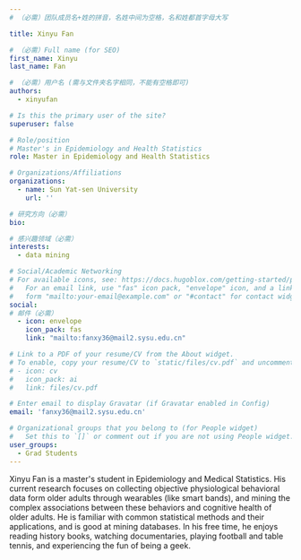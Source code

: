 ```yaml
---
# （必需）团队成员名+姓的拼音，名姓中间为空格，名和姓都首字母大写

title: Xinyu Fan

# （必需）Full name (for SEO)
first_name: Xinyu
last_name: Fan

# （必需）用户名 (需与文件夹名字相同，不能有空格即可)
authors:
  - xinyufan

# Is this the primary user of the site?
superuser: false

# Role/position
# Master's in Epidemiology and Health Statistics
role: Master in Epidemiology and Health Statistics

# Organizations/Affiliations
organizations:
  - name: Sun Yat-sen University
    url: ''

# 研究方向（必需）
bio: 

# 感兴趣领域（必需）
interests:
  - data mining

# Social/Academic Networking
# For available icons, see: https://docs.hugoblox.com/getting-started/page-builder/#icons
#   For an email link, use "fas" icon pack, "envelope" icon, and a link in the
#   form "mailto:your-email@example.com" or "#contact" for contact widget.
social:
# 邮件（必需）
  - icon: envelope
    icon_pack: fas
    link: "mailto:fanxy36@mail2.sysu.edu.cn"

# Link to a PDF of your resume/CV from the About widget.
# To enable, copy your resume/CV to `static/files/cv.pdf` and uncomment the lines below.
# - icon: cv
#   icon_pack: ai
#   link: files/cv.pdf

# Enter email to display Gravatar (if Gravatar enabled in Config)
email: 'fanxy36@mail2.sysu.edu.cn'

# Organizational groups that you belong to (for People widget)
#   Set this to `[]` or comment out if you are not using People widget.
user_groups:
  - Grad Students
---
```


Xinyu Fan is a master's student in Epidemiology and Medical Statistics. His current research focuses on collecting objective physiological behavioral data form older adults through wearables (like smart bands), and mining the complex associations between these behaviors and cognitive health of older adults. He is familiar with common statistical methods and their applications, and is good at mining databases. In his free time, he enjoys reading history books, watching documentaries, playing football and table tennis, and experiencing the fun of being a geek.



